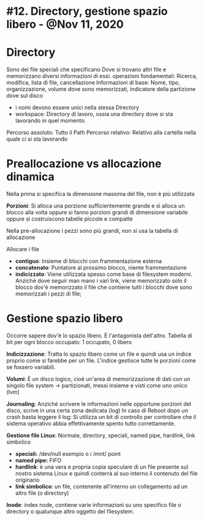 # #12. Directory, gestione spazio libero - @Nov 11, 2020

# Directory

Sono dei file speciali che specificano Dove si trovano altri file e memorizzano diversi informazioni di essi.
operazioni fondamentali: Ricerca, modifica, lista di file, cancellazione
Informazioni di base: Nome, tipo, organizzazione, volume dove sono memorizzati, indicatore della partizione dove sul disco

- i nomi devono essere unici nella stessa Directory
- workspace: Directory di lavoro, ossia una directory dove si sta lavorando in quel momento.

Percorso assoluto: Tutto il Path
Percorso relativo: Relativo alla cartella nella quale ci si sta lavorando

# Preallocazione vs allocazione dinamica

Nella prima si specifica la dimensione massima del file, non è più utilizzata

**Porzioni**: Si alloca una porzione sufficientemente grande e sì alloca un blocco alla volta oppure si fanno porzioni grandi di dimensione variabile oppure si costruiscono tabelle piccole e compatte

Nella pre-allocazione i pezzi sono più grandi, non si usa la tabella di allocazione

Allocare i file

- **contiguo**: Insieme di blocchi con frammentazione esterna
- **concatenato**: Puntatore al prossimo blocco, niente frammentazione
- **indicizzato**: Viene utilizzata spesso come base di filesystem moderni. Anziché dove seguir man mano i vari link, viene memorizzato solo il blocco dov'è memorizzato il file che contiene tutti i blocchi dove sono memorizzati i pezzi di file;

# Gestione spazio libero

Occorre sapere dov'è lo spazio libero. È l'antagonista dell'altro.
Tabella di bit per ogni blocco occupato: 1 occupato, 0 libero

**Indicizzazione**: Tratta lo spazio libero come un file e quindi usa un indice proprio come si farebbe per un file. L'indice gestisce tutte le porzioni come se fossero variabili.

**Volumi**: È un disco logico, cioè un'area di memorizzazione di dati con un singolo file system -> partizionati, messi insieme e visti come uno unico (lvm)

**Journaling**: Anziché scrivere le informazioni nelle opportune porzioni del disco, scrive in una certa zona dedicata (log)
In caso di Reboot dopo un crash basta leggere il log: Si utilizza un bit di controllo per controllare che il sistema operativo abbia effettivamente spento tutto correttamente.

**Gestione file Linux**: Normale, directory, speciali, named pipe, hardlink, link simbolico

- **speciali:**  /dev/null esempio o i /mnt/ point
- **named pipe:** FIFO
- **hardlink**: è una vera e propria copia speculare di un file presente sul nostro sistema Linux e quindi conterrà al suo interno il contenuto del file originario
- **link simbolico**: un file, contenente all'interno un collegamento ad un altro file (o directory)

**Inode**: index node, contiene varie informazioni su uno specifico file o directory o qualunque altro oggetto del filesystem.